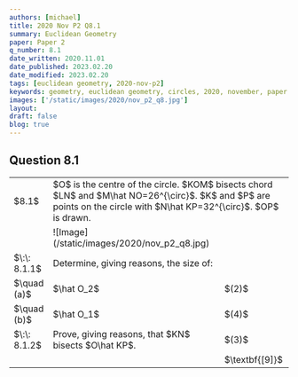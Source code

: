 ```yaml
---
authors: [michael]
title: 2020 Nov P2 Q8.1
summary: Euclidean Geometry
paper: Paper 2
q_number: 8.1
date_written: 2020.11.01
date_published: 2023.02.20
date_modified: 2023.02.20
tags: [euclidean geometry, 2020-nov-p2]
keywords: geometry, euclidean geometry, circles, 2020, november, paper 2
images: ['/static/images/2020/nov_p2_q8.jpg']
layout:
draft: false
blog: true
---
```


## Question 8.1

<table className="border-collapse">
  <tbody>
    <tr>
      <td>$8.1$</td>
      <td colSpan='2'>$O$ is the centre of the circle. $KOM$ bisects chord $LN$ and $M\hat NO=26^{\circ}$. $K$ and $P$ are points on the circle with $N\hat KP=32^{\circ}$. $OP$ is drawn.</td>
    </tr>
    <tr>
      <td></td>
      <td>![Image](/static/images/2020/nov_p2_q8.jpg)</td>
      <td></td>
    </tr>
    <tr>   
      <td>$\:\: 8.1.1$</td>
      <td>Determine, giving reasons, the size of:</td>
      <td></td>
    </tr>
    <tr>   
      <td>$\quad (a)$</td>
      <td>$\hat O_2$</td>
      <td>$(2)$</td>
    </tr>
    <tr>   
      <td>$\quad (b)$</td>
      <td>$\hat O_1$</td>
      <td>$(4)$</td>
    </tr>
    <tr>   
      <td>$\:\: 8.1.2$</td>
      <td>Prove, giving reasons, that $KN$ bisects $O\hat KP$.</td>
      <td>$(3)$</td>
    </tr>
    <tr>
      <td></td>
      <td></td>
      <td>$\textbf{[9]}$</td>
    </tr>
  </tbody>
</table>

